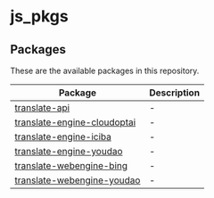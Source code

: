 # js_pkgs

## Packages

These are the available packages in this repository.

| Package                                                                | Description |
| ---------------------------------------------------------------------- | ----------- |
| [translate-api](./packages/translate-api/)                             | -           |
| [translate-engine-cloudoptai](./packages/translate-engine-cloudoptai/) | -           |
| [translate-engine-iciba](./packages/translate-engine-iciba/)           | -           |
| [translate-engine-youdao](./packages/translate-engine-youdao/)         | -           |
| [translate-webengine-bing](./packages/translate-webengine-bing/)       | -           |
| [translate-webengine-youdao](./packages/translate-webengine-youdao/)   | -           |
